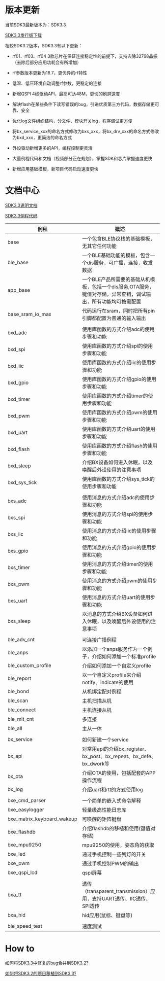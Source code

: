 # 版本更新

当前SDK3最新版本为：SDK3.3

[SDK3.3发行版下载](https://gitee.com/BXMicro/SDK3/releases)



相较SDK3.2版本，SDK3.3有以下更新：

- rf01、rf03、rf04 3款芯片在保证连接稳定性的前提下，支持去除32768晶振（去除后部分应用功耗会有所增加）
- rf参数版本更新为18.7，更优异的rf特性
- 低温、低压环境自动调整rf参数，更稳定的连接
- 新增QSPI 4线驱动API，最高可达48M，更快的刷屏速度
- 解决flash在某些条件下读写错误的bug，引进优质第三方代码，数据存储更可靠、安全

- 优化log文件组织结构，分文件、模块开关log，程序调试更方便
- 将bx_service_xxx的命名方式修改为bxs_xxx，将bx_drv_xxx的命名方式修改为bxd_xxx，更简洁的命名方式
- 外设驱动新增更多的API，编程控制更灵活
- 大量例程代码和文档（视频部分正在规划），掌握SDK和芯片掌握速度更快
- 新增应用基础模板，新项目代码启动速度更快



# 文档中心

[SDK3.3说明文档](https://gitee.com/BXMicro/SDK3_DOC)

[SDK3.3例程代码](https://gitee.com/BXMicro/SDK3_Demo)



| 例程                       | 概述                                                         |
| -------------------------- | ------------------------------------------------------------ |
| base                       | 一个包含BLE协议栈的基础模板，无其它任何功能                  |
| ble_base                   | 一个BLE基础功能的模板，包含一个dis服务，可广播，连接，收发数据 |
| app_base                   | 一个BLE产品所需要的基础从机模板，包括一个dis服务,OTA服务，键值对存储，异常查错，调试输出，所有功能均可按需配置 |
| base_sram_io_max           | 代码运行在sram，同时把所有pin引脚都配置为普通的输入输出      |
|                            |                                                              |
| bxd_adc                    | 使用库函数的方式介绍adc的使用步骤和功能                      |
| bxd_spi                    | 使用库函数的方式介绍spi的使用步骤和功能                      |
| bxd_iic                    | 使用库函数的方式介绍iic的使用步骤和功能                      |
| bxd_gpio                   | 使用库函数的方式介绍gpio的使用步骤和功能                     |
| bxd_timer                  | 使用库函数的方式介绍timer的使用步骤和功能                    |
| bxd_pwm                    | 使用库函数的方式介绍pwm的使用步骤和功能                      |
| bxd_uart                   | 使用库函数的方式介绍uart的使用步骤和功能                     |
| bxd_flash                  | 使用库函数的方式介绍flash的使用步骤和功能                    |
| bxd_sleep                  | 介绍BX设备如何进入休眠，以及唤醒后外设使用的注意事项         |
| bxd_sys_tick               | 使用库函数的方式介绍sys_tick的使用步骤和功能                 |
|                            |                                                              |
| bxs_adc                    | 使用消息的方式介绍adc的使用步骤和功能                        |
| bxs_spi                    | 使用消息的方式介绍spi的使用步骤和功能                        |
| bxs_iic                    | 使用消息的方式介绍iic的使用步骤和功能                        |
| bxs_gpio                   | 使用消息的方式介绍gpio的使用步骤和功能                       |
| bxs_timer                  | 使用消息的方式介绍timer的使用步骤和功能                      |
| bxs_pwm                    | 使用消息的方式介绍pwm的使用步骤和功能                        |
| bxs_uart                   | 使用消息的方式介绍uart的使用步骤和功能                       |
| bxs_sleep                  | 以消息的方式介绍BX设备如何进入休眠，以及唤醒后外设使用的注意事项 |
|                            |                                                              |
| ble_adv_cnt                | 可连接广播例程                                               |
| ble_anps                   | 以添加一个anps服务作为一个例子，介绍如何添加一个标准profile  |
| ble_custom_profile         | 介绍如何添加一个自定义profile                                |
| ble_report                 | 以一个自定义profile来介绍notify、indicate的使用              |
| ble_bond                   | 从机绑定配对例程                                             |
| ble_scan                   | 主机扫描从机                                                 |
| ble_connect                | 主机连接从机                                                 |
| ble_mlt_cnt                | 多连接                                                       |
| ble_all                    | 主从一体                                                     |
|                            |                                                              |
| bx_service                 | 如何新建一个service                                          |
| bx_api                     | 对常用api的介绍bx_register、bx_post、bx_repeat、bx_defe、bx_dwork等 |
| bx_ota                     | 介绍OTA的使用，包括配套的APP操作流程                         |
| bx_log                     | 介绍uart和rtt的方式使用log                                   |
|                            |                                                              |
| bxe_cmd_parser             | 一个简单的嵌入式命令解释                                     |
| bxe_easylogger             | 轻量级高性能日志库                                           |
| bxe_matrix_keyboard_wakeup | 可唤醒的矩阵键盘                                             |
| bxe_flashdb                | 介绍flashdb的移植和使用(键值对存储)                          |
| bxe_mpu9250                | mpu9250的使用，姿态角的获取                                  |
| bxe_led                    | 通过手机控制一些列灯的开关                                   |
| bxe_pwm                    | 通过手机控制PWM的输出                                        |
| bxe_qspi_lcd               | qspi屏幕                                                     |
|                            |                                                              |
| bxa_tt                     | 透传（transparent_transmission）应用，支持UART透传、IIC透传、SPI透传 |
| bxa_hid                    | hid应用(鼠标、键盘等)                                        |
|                            |                                                              |
| ble_speed_test             | 速度测试                                                     |



# How to

[如何将SDK3.3中修复的bug合并到SDK3.2?](https://gitee.com/BXMicro/SDK3_DOC/blob/master/%E5%A6%82%E4%BD%95%E5%B0%86SDK3.3%E4%B8%AD%E4%BF%AE%E5%A4%8D%E7%9A%84bug%E5%90%88%E5%B9%B6%E5%88%B0SDK3.2.md)

[如何将SDK3.2的项目移植到SDK3.3?](https://gitee.com/BXMicro/SDK3_DOC/blob/master/%E5%A6%82%E4%BD%95%E5%B0%86SDK3.2%E7%9A%84%E9%A1%B9%E7%9B%AE%E7%A7%BB%E6%A4%8D%E5%88%B0SDK3.3.md)

